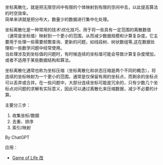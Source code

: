坐标离散化，就是把无限空间中有限的个体映射到有限的空间中去，以此提高算法的时空效率。  
简单来讲就是把分布大，数量少的数据进行集中化处理。  

坐标离散化是一种常用的技术\优化技巧，用于将一些具有一定范围的离散数值（通常是坐标值）映射到一个更小的范围，从而减少数据规模和计算复杂度。它主要用于处理一些需要频繁查询、更新的问题，如线段树、树状数组等,这在数据处理和一些数学问题中经常使用。  
当处理涉及到坐标值的问题时，有时候连续的坐标值可能会导致计算复杂度增加，或者不适用于某些数据结构和算法。  

坐标离散化通常也称为坐标压缩（坐标离散化和状态压缩是两个不同的概念），将连续的坐标映射为一个更小的范围，通常是仅保留有用的坐标点，而剩余的坐标点可以丢弃或合并。在一些问题中，大部分连续坐标可能是冗余的，只有少数几个坐标点对问题的求解有实际意义，因此可以通过离散化来压缩数据，减少不必要的计算。  

主要分三步：
1. 收集坐标/数据
2. 去重、排序
3. 索引/映射

By ChatGPT

应用：  
* [Game of Life 改](../Other%20Practices/game%20of%20life/Solution.java)
